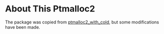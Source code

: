 About This Ptmalloc2
===

The package was copied from [ptmalloc2_with_cold](/two_mallocs/ptmalloc2_with_cold/), but some modifications have been made.